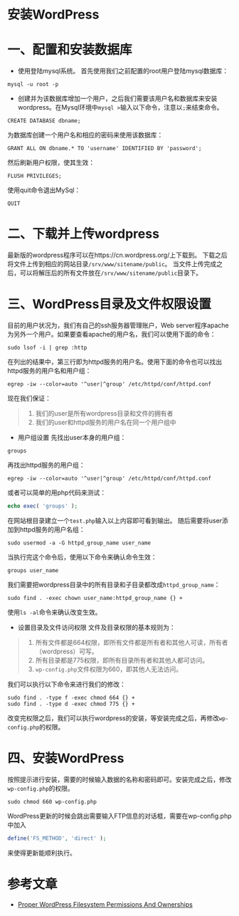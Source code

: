 安装WordPress
=============

# 一、配置和安装数据库

- 使用登陆mysql系统。
首先使用我们之前配置的root用户登陆mysql数据库：
```shell
mysql -u root -p
```
- 创建并为该数据库增加一个用户，之后我们需要该用户名和数据库来安装wordpress。在Mysql环境中`mysql >`输入以下命令，注意以`;`来结束命令。
```shell
CREATE DATABASE dbname;
```
为数据库创建一个用户名和相应的密码来使用该数据库：
```shell
GRANT ALL ON dbname.* TO 'username' IDENTIFIED BY 'password';
```
然后刷新用户权限，使其生效：
```shell
FLUSH PRIVILEGES;
```
使用quit命令退出MySql：
```shell
QUIT
```
# 二、下载并上传wordpress
最新版的wordpress程序可以在https://cn.wordpress.org/上下载到。
下载之后将文件上传到相应的网站目录`/srv/www/sitename/public`。
当文件上传完成之后，可以将解压后的所有文件放在`/srv/www/sitename/public`目录下。

# 三、WordPress目录及文件权限设置
目前的用户状况为，我们有自己的ssh服务器管理账户，Web server程序apache为另外一个用户。如果要查看apache的用户名，我们可以使用下面的命令：
```shell
sudo lsof -i | grep :http
```
在列出的结果中，第三行即为httpd服务的用户名。使用下面的命令也可以找出httpd服务的用户名和用户组：
```shell
egrep -iw --color=auto '^user|^group' /etc/httpd/conf/httpd.conf
```
现在我们保证：

> 1. 我们的user是所有wordpress目录和文件的拥有者
> 2. 我们的user和httpd服务的用户名在同一个用户组中

- 用户组设置
先找出user本身的用户组：
```shell
groups
```
再找出httpd服务的用户组：
```shell
egrep -iw --color=auto '^user|^group' /etc/httpd/conf/httpd.conf
```
或者可以简单的用php代码来测试：
```php
echo exec( 'groups' );
```
在网站根目录建立一个`test.php`输入以上内容即可看到输出。
随后需要将user添加到httpd服务的用户名组：
```shell
sudo usermod -a -G httpd_group_name user_name
```
当执行完这个命令后，使用以下命令来确认命令生效：
```shell
groups user_name
```
我们需要把wordpress目录中的所有目录和子目录都改成`httpd_group_name`：
```shell
sudo find . -exec chown user_name:httpd_group_name {} +
```
使用`ls -al`命令来确认改变生效。
 
- 设置目录及文件访问权限
文件及目录权限的基本规则为：

> 1. 所有文件都是664权限，即所有文件都是所有者和其他人可读，所有者（wordpress）可写。
> 2. 所有目录都是775权限，即所有目录所有者和其他人都可访问。
> 3. `wp-config.php`文件权限为660，即其他人无法访问。

我们可以执行以下命令来进行我们的修改：
```shell
sudo find . -type f -exec chmod 664 {} +
sudo find . -type d -exec chmod 775 {} +
```
改变完权限之后，我们可以执行wordpress的安装，等安装完成之后，再修改`wp-config.php`的权限。

# 四、安装WordPress
按照提示进行安装，需要的时候输入数据的名称和密码即可。安装完成之后，修改`wp-config.php`的权限。
```shell
sudo chmod 660 wp-config.php
```
WordPress更新的时候会跳出需要输入FTP信息的对话框，需要在wp-config.php中加入
```php
define('FS_METHOD', 'direct' );
```
来使得更新能顺利执行。

# 参考文章

- [Proper WordPress Filesystem Permissions And Ownerships](http://www.smashingmagazine.com/2014/05/08/proper-wordpress-filesystem-permissions-ownerships/)
